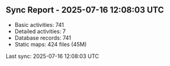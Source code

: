 ## Sync Report - 2025-07-16 12:08:03 UTC

- Basic activities: 741
- Detailed activities: 7
- Database records: 741
- Static maps: 424 files (45M)

Last sync: 2025-07-16 12:08:03 UTC
